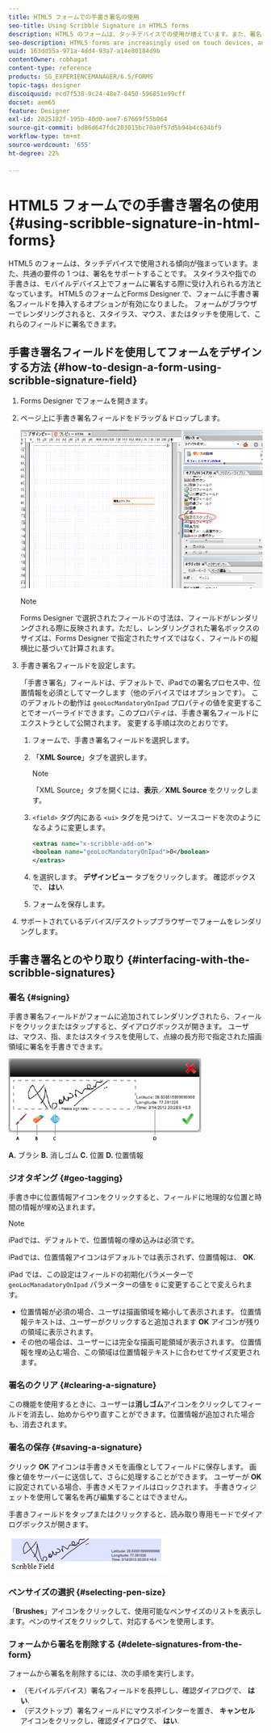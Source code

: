 ```yaml
---
title: HTML5 フォームでの手書き署名の使用
seo-title: Using Scribble Signature in HTML5 forms
description: HTML5 のフォームは、タッチデバイスでの使用が増えています。また、署名をサポートするための一般的な要件の 1 つがあります。 モバイルデバイスでのドキュメントの署名は、モバイルデバイスでのフォームの署名において受け入れられる方法となっています。
seo-description: HTML5 forms are increasingly used on touch devices, and one common requirement is to support signatures. Signing documents on mobile devices is becoming an accepted way of signing forms on mobile devices.
uuid: 163dd55a-971a-4dd4-93a7-a14e80184d9b
contentOwner: robhagat
content-type: reference
products: SG_EXPERIENCEMANAGER/6.5/FORMS
topic-tags: designer
discoiquuid: ecd7f538-9c24-48e7-8450-596851e99cff
docset: aem65
feature: Designer
exl-id: 2025182f-195b-40d0-aee7-67669f55b964
source-git-commit: bd86d647fdc203015bc70a0f57d5b94b4c634bf9
workflow-type: tm+mt
source-wordcount: '655'
ht-degree: 22%

---
```


# HTML5 フォームでの手書き署名の使用{#using-scribble-signature-in-html-forms}

HTML5 のフォームは、タッチデバイスで使用される傾向が強まっています。また、共通の要件の 1 つは、署名をサポートすることです。 スタイラスや指での手書きは、モバイルデバイス上でフォームに署名する際に受け入れられる方法となっています。 HTML5 のフォームとForms Designer で、フォームに手書き署名フィールドを挿入するオプションが有効になりました。 フォームがブラウザーでレンダリングされると、スタイラス、マウス、またはタッチを使用して、これらのフィールドに署名できます。

## 手書き署名フィールドを使用してフォームをデザインする方法 {#how-to-design-a-form-using-scribble-signature-field}

1. Forms Designer でフォームを開きます。
1. ページ上に手書き署名フィールドをドラッグ＆ドロップします。

   ![designer_scribble](assets/designer_scribble.png)

   >[!NOTE]
   >
   >Forms Designer で選択されたフィールドの寸法は、フィールドがレンダリングされる際に反映されます。ただし、レンダリングされた署名ボックスのサイズは、Forms Designer で指定されたサイズではなく、フィールドの縦横比に基づいて計算されます。

1. 手書き署名フィールドを設定します。

   「手書き署名」フィールドは、デフォルトで、iPadでの署名プロセス中、位置情報を必須としてマークします（他のデバイスではオプションです）。 このデフォルトの動作は `geoLocMandatoryOnIpad` プロパティの値を変更することでオーバーライドできます。このプロパティは、手書き署名フィールドにエクストラとして公開されます。 変更する手順は次のとおりです。

   1. フォームで、手書き署名フィールドを選択します。
   1. 「**XML Source**」タブを選択します。

      >[!NOTE]
      >
      >「XML Source」タブを開くには、**表示**／**XML Source** をクリックします。

   1. `<field>` タグ内にある `<ui>` タグを見つけて、ソースコードを次のようになるように変更します。

      ```xml
      <extras name="x-scribble-add-on">
      <boolean name="geoLocMandatoryOnIpad">0</boolean>
      </extras>
      ```

   1. を選択します。 **デザインビュー** タブをクリックします。 確認ボックスで、 **はい**.
   1. フォームを保存します。

1. サポートされているデバイス/デスクトップブラウザーでフォームをレンダリングします。

## 手書き署名とのやり取り {#interfacing-with-the-scribble-signatures}

### 署名 {#signing}

手書き署名フィールドがフォームに追加されてレンダリングされたら、フィールドをクリックまたはタップすると、ダイアログボックスが開きます。 ユーザは、マウス、指、またはスタイラスを使用して、点線の長方形で指定された描画領域に署名を手書きできます。

![geolocation](assets/geolocation.png)

**A.** ブラシ **B.** 消しゴム **C.** 位置 **D.** 位置情報

### ジオタギング {#geo-tagging}

手書き中に位置情報アイコンをクリックすると、フィールドに地理的な位置と時間の情報が埋め込まれます。

>[!NOTE]
>
iPadでは、デフォルトで、位置情報の埋め込みは必須です。

iPadでは、位置情報アイコンはデフォルトでは表示されず、位置情報は、 **OK**.

iPad では、この設定はフィールドの初期化パラメーターで `geoLocManadatoryOnIpad` パラメーターの値を `0` に変更することで変えられます。

* 位置情報が必須の場合、ユーザは描画領域を縮小して表示されます。 位置情報テキストは、ユーザーがクリックすると追加されます **OK** アイコンが残りの領域に表示されます。
* その他の場合は、ユーザーには完全な描画可能領域が表示されます。 位置情報を埋め込む場合、この領域は位置情報テキストに合わせてサイズ変更されます。

### 署名のクリア {#clearing-a-signature}

この機能を使用するときに、ユーザーは&#x200B;**消しゴム**&#x200B;アイコンをクリックしてフィールドを消去し、始めからやり直すことができます。位置情報が追加された場合も、消去されます。

### 署名の保存 {#saving-a-signature}

クリック **OK** アイコンは手書きメモを画像としてフィールドに保存します。 画像と値をサーバーに送信して、さらに処理することができます。 ユーザーが **OK**&#x200B;に設定されている場合、手書きメモファイルはロックされます。 手書きウィジェットを使用して署名を再び編集することはできません。

手書きフィールドをタップまたはクリックすると、読み取り専用モードでダイアログボックスが開きます。

![3](assets/3.png)

### ペンサイズの選択 {#selecting-pen-size}

「**Brushes**」アイコンをクリックして、使用可能なペンサイズのリストを表示します。ペンのサイズをクリックして、対応するペンを使用します。

### フォームから署名を削除する {#delete-signatures-from-the-form}

フォームから署名を削除するには、次の手順を実行します。

* （モバイルデバイス）署名フィールドを長押しし、確認ダイアログで、 **はい**.
* （デスクトップ）署名フィールドにマウスポインターを置き、 **キャンセル** アイコンをクリックし、確認ダイアログで、 **はい**.
